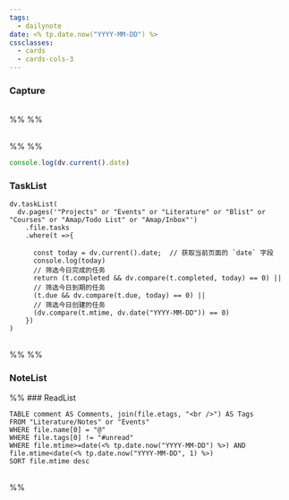 ```yaml
---
tags:
  - dailynote
date: <% tp.date.now("YYYY-MM-DD") %>
cssclasses:
  - cards
  - cards-cols-3
---
```


### Capture

<br>%% %%

<!-- ```dataviewjs
const {Daily, Research} = customJS
Daily.display(dv, Research)
``` -->

<br>%% %%

```javascript
console.log(dv.current().date)
```
### TaskList

```dataviewjs
dv.taskList(
  dv.pages('"Projects" or "Events" or "Literature" or "Blist" or "Courses" or "Amap/Todo List" or "Amap/Inbox"')
    .file.tasks
    .where(t =>{
    
      const today = dv.current().date;  // 获取当前页面的 `date` 字段
      console.log(today)
      // 筛选今日完成的任务
      return (t.completed && dv.compare(t.completed, today) == 0) ||
      // 筛选今日到期的任务
      (t.due && dv.compare(t.due, today) == 0) ||
      // 筛选今日创建的任务
      (dv.compare(t.mtime, dv.date("YYYY-MM-DD")) == 0)
    })
)
```

<br>%% %%

### NoteList

%% ### ReadList

```dataview
TABLE comment AS Comments, join(file.etags, "<br />") AS Tags
FROM "Literature/Notes" or "Events"
WHERE file.name[0] = "@"
WHERE file.tags[0] != "#unread"
WHERE file.mtime>=date(<% tp.date.now("YYYY-MM-DD") %>) AND file.mtime<date(<% tp.date.now("YYYY-MM-DD", 1) %>)
SORT file.mtime desc
```

<br> 
 %%
